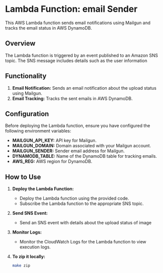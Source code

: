 # Lambda Function: email Sender

This AWS Lambda function sends email notifications using Mailgun and tracks the email status in AWS DynamoDB.

## Overview

The Lambda function is triggered by an event published to an Amazon SNS topic. The SNS message includes details such as the user information

## Functionality

1. **Email Notification:** Sends an email notification about the upload status using Mailgun.
2. **Email Tracking:** Tracks the sent emails in AWS DynamoDB.

## Configuration

Before deploying the Lambda function, ensure you have configured the following environment variables:

- **MAILGUN_API_KEY:** API key for Mailgun.
- **MAILGUN_DOMAIN:** Domain associated with your Mailgun account.
- **MAILGUN_SENDER:** Sender email address for Mailgun.
- **DYNAMODB_TABLE:** Name of the DynamoDB table for tracking emails.
- **AWS_REG:** AWS region for DynamoDB.

## How to Use

1. **Deploy the Lambda Function:**
   - Deploy the Lambda function using the provided code.
   - Subscribe the Lambda function to the appropriate SNS topic.

2. **Send SNS Event:**
   - Send an SNS event with details about the upload status of image

3. **Monitor Logs:**
   - Monitor the CloudWatch Logs for the Lambda function to view execution logs.

4. **To zip it locally:**
    ```bash
    make zip
    ```